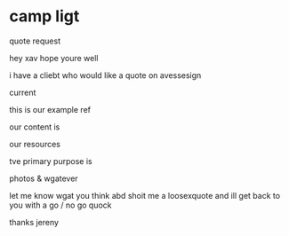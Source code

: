 # camp ligt

quote request

hey xav hope youre well

i have a cliebt who would like a quote on avessesign

current

this is our example ref

our content is

our resources

tve primary purpose is

photos & wgatever

let me know wgat you think abd shoit me a loosexquote
and ill get back to you with a go / no go quock 


thanks
jereny 